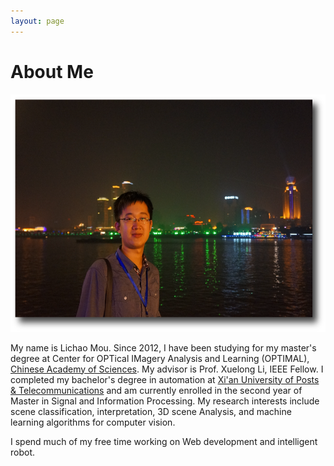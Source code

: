 ```yaml
---
layout: page
---
```


# About Me

<img border="0" width="556" height="380" src="/images/RafelMou.png"  class="floatpic">

My name is Lichao Mou. Since 2012, I have been studying for my master's degree at Center for OPTical IMagery Analysis and Learning (OPTIMAL), [Chinese Academy of Sciences]. My advisor is Prof. Xuelong Li, IEEE Fellow. I completed my bachelor's degree in automation at [Xi'an University of Posts & Telecommunications] and am currently enrolled in the second year of Master in Signal and Information Processing. My research interests include scene classification, interpretation, 3D scene Analysis, and machine learning algorithms for computer vision.

I spend much of my free time working on Web development and intelligent robot.

[Chinese Academy of Sciences]: http://english.cas.cn/
[Xi'an University of Posts & Telecommunications]: http://www.xiyou.edu.cn/english/


